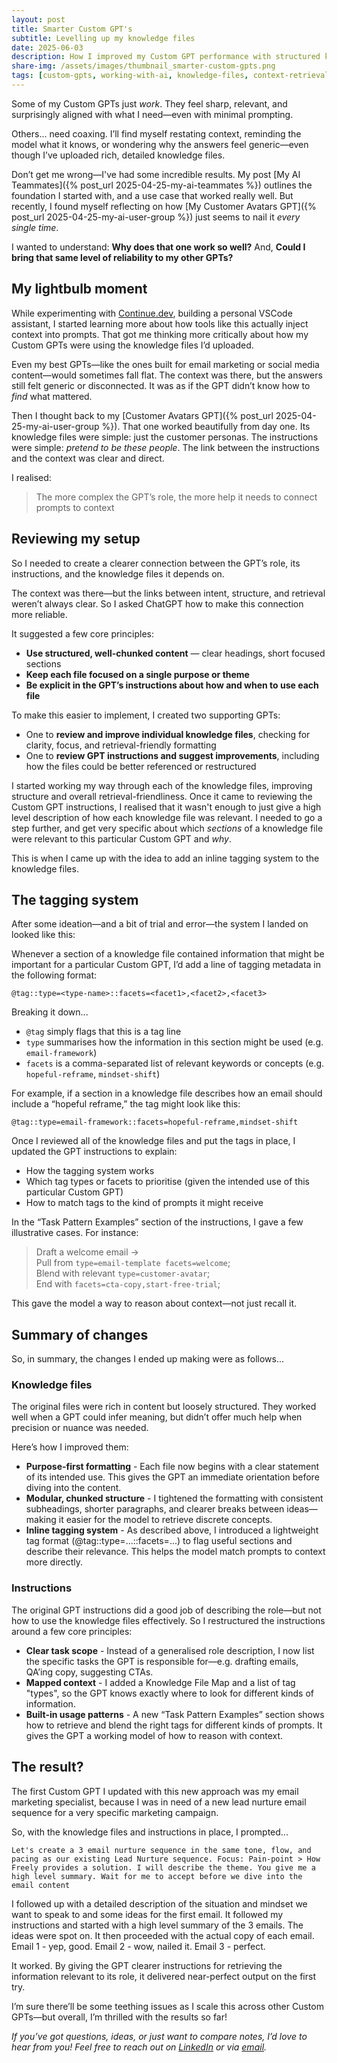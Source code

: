 ```yaml
---
layout: post
title: Smarter Custom GPT's
subtitle: Levelling up my knowledge files
date: 2025-06-03
description: How I improved my Custom GPT performance with structured knowledge files and an inline tagging system for better context retrieval
share-img: /assets/images/thumbnail_smarter-custom-gpts.png
tags: [custom-gpts, working-with-ai, knowledge-files, context-retrieval, prompting]
---
```

Some of my Custom GPTs just *work*. They feel sharp, relevant, and surprisingly aligned with what I need—even with minimal prompting.

Others... need coaxing. I’ll find myself restating context, reminding the model what it knows, or wondering why the answers feel generic—even though I’ve uploaded rich, detailed knowledge files.

Don’t get me wrong—I've had some incredible results. My post [My AI Teammates]({% post_url 2025-04-25-my-ai-teammates %}) outlines the foundation I started with, and a use case that worked really well. But recently, I found myself reflecting on how [My Customer Avatars GPT]({% post_url 2025-04-25-my-ai-user-group %}) just seems to nail it *every single time*.

I wanted to understand: **Why does that one work so well?** And, **Could I bring that same level of reliability to my other GPTs?**

## My lightbulb moment

While experimenting with [Continue.dev](https://www.continue.dev/), building a personal VSCode assistant, I started learning more about how tools like this actually inject context into prompts. That got me thinking more critically about how my Custom GPTs were using the knowledge files I’d uploaded.

Even my best GPTs—like the ones built for email marketing or social media content—would sometimes fall flat. The context was there, but the answers still felt generic or disconnected. It was as if the GPT didn’t know how to *find* what mattered.

Then I thought back to my [Customer Avatars GPT]({% post_url 2025-04-25-my-ai-user-group %}). That one worked beautifully from day one. Its knowledge files were simple: just the customer personas. The instructions were simple: *pretend to be these people*. The link between the instructions and the context was clear and direct.

I realised:

> The more complex the GPT’s role, the more help it needs to connect prompts to context

## Reviewing my setup

So I needed to create a clearer connection between the GPT’s role, its instructions, and the knowledge files it depends on.

The context was there—but the links between intent, structure, and retrieval weren’t always clear. So I asked ChatGPT how to make this connection more reliable.

It suggested a few core principles:
- **Use structured, well-chunked content** — clear headings, short focused sections
- **Keep each file focused on a single purpose or theme**
- **Be explicit in the GPT’s instructions about how and when to use each file**

To make this easier to implement, I created two supporting GPTs:
- One to **review and improve individual knowledge files**, checking for clarity, focus, and retrieval-friendly formatting
- One to **review GPT instructions and suggest improvements**, including how the files could be better referenced or restructured

I started working my way through each of the knowledge files, improving structure and overall retrieval-friendliness. Once it came to reviewing the Custom GPT instructions, I realised that it wasn't enough to just give a high level description of how each knowledge file was relevant. I needed to go a step further, and get very specific about which *sections* of a knowledge file were relevant to this particular Custom GPT and *why*.

This is when I came up with the idea to add an inline tagging system to the knowledge files.

## The tagging system

After some ideation—and a bit of trial and error—the system I landed on looked like this:

Whenever a section of a knowledge file contained information that might be important for a particular Custom GPT, I’d add a line of tagging metadata in the following format:

    @tag::type=<type-name>::facets=<facet1>,<facet2>,<facet3>

Breaking it down...
- `@tag` simply flags that this is a tag line
- `type` summarises how the information in this section might be used (e.g. `email-framework`)
-  `facets`  is a comma-separated list of relevant keywords or concepts (e.g. `hopeful-reframe`, `mindset-shift`)

For example, if a section in a knowledge file describes how an email should include a “hopeful reframe,” the tag might look like this:

    @tag::type=email-framework::facets=hopeful-reframe,mindset-shift

Once I reviewed all of the knowledge files and put the tags in place, I updated the GPT instructions to explain:

- How the tagging system works
- Which tag types or facets to prioritise (given the intended use of this particular Custom GPT)
- How to match tags to the kind of prompts it might receive

In the “Task Pattern Examples” section of the instructions, I gave a few illustrative cases. For instance:

> Draft a welcome email →  
> Pull from `type=email-template facets=welcome`;  
> Blend with relevant `type=customer-avatar`;  
> End with `facets=cta-copy,start-free-trial`; 

This gave the model a way to reason about context—not just recall it.

## Summary of changes

So, in summary, the changes I ended up making were as follows...

### Knowledge files

The original files were rich in content but loosely structured. They worked well when a GPT could infer meaning, but didn’t offer much help when precision or nuance was needed.

Here’s how I improved them:

- **Purpose-first formatting** - Each file now begins with a clear statement of its intended use. This gives the GPT an immediate orientation before diving into the content.
- **Modular, chunked structure** - I tightened the formatting with consistent subheadings, shorter paragraphs, and clearer breaks between ideas—making it easier for the model to retrieve discrete concepts.
- **Inline tagging system** - As described above, I introduced a lightweight tag format (@tag::type=...::facets=...) to flag useful sections and describe their relevance. This helps the model match prompts to context more directly.

### Instructions

The original GPT instructions did a good job of describing the role—but not how to use the knowledge files effectively. So I restructured the instructions around a few core principles:

- **Clear task scope** - Instead of a generalised role description, I now list the specific tasks the GPT is responsible for—e.g. drafting emails, QA’ing copy, suggesting CTAs.
- **Mapped context** - I added a Knowledge File Map and a list of tag "types", so the GPT knows exactly where to look for different kinds of information.
- **Built-in usage patterns** - A new “Task Pattern Examples” section shows how to retrieve and blend the right tags for different kinds of prompts. It gives the GPT a working model of how to reason with context.

## The result?

The first Custom GPT I updated with this new approach was my email marketing specialist, because I was in need of a new lead nurture email sequence for a very specific marketing campaign.

So, with the knowledge files and instructions in place, I prompted...

`Let's create a 3 email nurture sequence in the same tone, flow, and pacing as our existing Lead Nurture sequence. Focus: Pain-point > How Freely provides a solution. I will describe the theme. You give me a high level summary. Wait for me to accept before we dive into the email content`

I followed up with a detailed description of the situation and mindset we want to speak to and some ideas for the first email. It followed my instructions and started with a high level summary of the 3 emails. The ideas were spot on. It then proceeded with the actual copy of each email. Email 1 - yep, good. Email 2 - wow, nailed it. Email 3 - perfect. 

It worked. By giving the GPT clearer instructions for retrieving the information relevant to its role, it delivered near-perfect output on the first try.

I’m sure there’ll be some teething issues as I scale this across other Custom GPTs—but overall, I’m thrilled with the results so far!

*If you’ve got questions, ideas, or just want to compare notes, I’d love to hear from you! Feel free to reach out on [LinkedIn](https://www.linkedin.com/in/aidanboyd/) or via [email](mailto:aidanjboyd@gmail.com).*